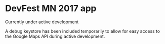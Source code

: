 # DevFest MN 2017 app
Currently under active development

A debug keystore has been included temporarily to allow for easy access to the Google Maps API during active development.